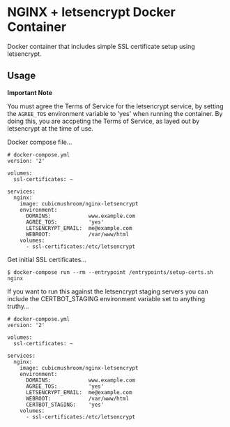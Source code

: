 NGINX + letsencrypt Docker Container
====================================

Docker container that includes simple SSL certificate setup using letsencrypt.
 
 
Usage
-----

**Important Note**

You must agree the Terms of Service for the letsencrypt service, by setting the `AGREE_TOS` environment variable to 
'yes' when running the container.  By doing this, you are accpeting the Terms of Service, as layed out by letsencrypt at 
the time of use.
  


Docker compose file…

    # docker-compose.yml
    version: '2'
    
    volumes:
      ssl-certificates: ~
    
    services:
      nginx:
        image: cubicmushroom/nginx-letsencrypt
        environment:
          DOMAINS:            www.example.com
          AGREE_TOS:          'yes'
          LETSENCRYPT_EMAIL:  me@example.com
          WEBROOT:            /var/www/html
        volumes:
          - ssl-certificates:/etc/letsencrypt


Get initial SSL certificates…

    $ docker-compose run --rm --entrypoint /entrypoints/setup-certs.sh nginx

If you want to run this against the letsencrypt staging servers you can include the CERTBOT_STAGING environment variable 
set to anything truthy…

    # docker-compose.yml
    version: '2'
    
    volumes:
      ssl-certificates: ~
    
    services:
      nginx:
        image: cubicmushroom/nginx-letsencrypt
        environment:
          DOMAINS:            www.example.com
          AGREE_TOS:          'yes'
          LETSENCRYPT_EMAIL:  me@example.com
          WEBROOT:            /var/www/html
          CERTBOT_STAGING:    'yes'
        volumes:
          - ssl-certificates:/etc/letsencrypt

